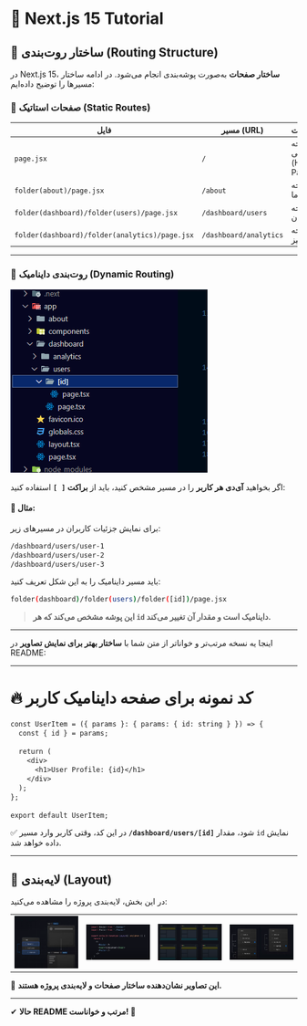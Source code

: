# 🚀 **Next.js 15 Tutorial**

## 📌 **ساختار روت‌بندی (Routing Structure)**

در Next.js 15، **ساختار صفحات** به‌صورت پوشه‌بندی انجام می‌شود. در ادامه ساختار مسیرها را توضیح داده‌ایم:

### **🔹 صفحات استاتیک (Static Routes)**

| فایل                                           | مسیر (URL)             | توضیحات               |
| ---------------------------------------------- | ---------------------- | --------------------- |
| `page.jsx`                                     | `/`                    | صفحه اصلی (Home Page) |
| `folder(about)/page.jsx`                       | `/about`               | صفحه درباره ما        |
| `folder(dashboard)/folder(users)/page.jsx`     | `/dashboard/users`     | صفحه کاربران          |
| `folder(dashboard)/folder(analytics)/page.jsx` | `/dashboard/analytics` | صفحه آنالیز           |

---

### **🔹 روت‌بندی داینامیک (Dynamic Routing)**
<img src="./readmeFiled/usersitemPNG.PNG"/>

اگر بخواهید **آی‌دی هر کاربر** را در مسیر مشخص کنید، باید از **براکت `[ ]`** استفاده کنید:

#### 📌 مثال:

برای نمایش جزئیات کاربران در مسیرهای زیر:

```
/dashboard/users/user-1
/dashboard/users/user-2
/dashboard/users/user-3
```

باید مسیر داینامیک را به این شکل تعریف کنید:

```bash
folder(dashboard)/folder(users)/folder([id])/page.jsx
```

> **این پوشه مشخص می‌کند که هر `id` داینامیک است و مقدار آن تغییر می‌کند.**

---

اینجا یه نسخه مرتب‌تر و خواناتر از متن شما با **ساختار بهتر برای نمایش تصاویر** در README:  

---

# 🔥 **کد نمونه برای صفحه داینامیک کاربر**  

```tsx
const UserItem = ({ params }: { params: { id: string } }) => {
  const { id } = params;

  return (
    <div>
      <h1>User Profile: {id}</h1>
    </div>
  );
};

export default UserItem;
```
✅ در این کد، وقتی کاربر وارد مسیر **`/dashboard/users/[id]`** شود، مقدار `id` نمایش داده خواهد شد.  

---

## 🎨 **لایه‌بندی (Layout)**  

در این بخش، لایه‌بندی پروژه را مشاهده می‌کنید:  

<div align="center">
  <table>
    <tr>
      <td align="center"><img src="./readmeFiled/layout.PNG" width="200"/></td>
      <td align="center"><img src="./readmeFiled/layout2PNG.PNG" width="200"/></td>
      <td align="center"><img src="./readmeFiled/layout3PNG.PNG" width="200"/></td>
      <td align="center"><img src="./readmeFiled/layout4.PNG" width="200"/></td>
    </tr>
  </table>
</div>

📌 **این تصاویر نشان‌دهنده ساختار صفحات و لایه‌بندی پروژه هستند.**  

---

✔ **حالا README مرتب و خواناست! 🚀**